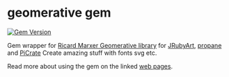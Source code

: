 # geomerative gem

[![Gem Version](https://badge.fury.io/rb/geomerative.svg)](https://badge.fury.io/rb/geomerative)

Gem wrapper for [Ricard Marxer Geomerative library][] for [JRubyArt][jruby_art], [propane][propane] and [PiCrate][picrate]
Create amazing stuff with fonts svg etc.

Read more about using the gem on the linked [web pages].

[README.md]:https://github.com/ruby-processing/geomerativegem/blob/master/examples/README.md
[web pages]:http://ruby-processing.github.io/geomerativegem
[Ricard Marxer Geomerative library]:https://github.com/rikrd/geomerative
[jruby_art]:https://ruby-processing.github.io/JRubyArt/
[propane]:https://ruby-processing.github.io/propane/
[picrate]:https://ruby-processing.github.io/PiCrate/
